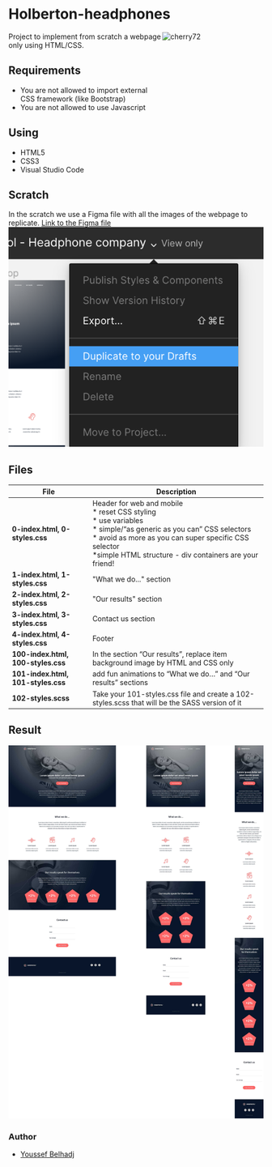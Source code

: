 # Holberton-headphones
<a href="https://holbertonschool.com"><img src="https://i.ibb.co/RyBcXY6/cherry72.png" align="right" width="200" height="200" alt="cherry72" border="0"></a>
Project to implement from scratch a webpage only using HTML/CSS.


## Requirements
* You are not allowed to import external CSS framework (like Bootstrap)
* You are not allowed to use Javascript

## Using
* HTML5
* CSS3
* Visual Studio Code

## Scratch

In the scratch we use a Figma file with all the images of the webpage to replicate.
[Link to the Figma file](https://intranet.hbtn.io/rltoken/2ED3P1a2wnbQqRLi8aXJKw)
![Screenshot](images/559ad8d43fb61e310e2b.png)

## Files
|              File                |               Description                  |
| ---------------------------------| ------------------------------------------ |
|**0-index.html, 0-styles.css**|Header for web and mobile<br/>* reset CSS styling<br/>* use variables<br/>* simple/“as generic as you can” CSS selectors<br/>* avoid as more as you can super specific CSS selector<br/>*simple HTML structure - div containers are your friend! |
|**1-index.html, 1-styles.css**|"What we do..." section|
|**2-index.html, 2-styles.css**|"Our results" section|
|**3-index.html, 3-styles.css**|Contact us section|
|**4-index.html, 4-styles.css**|Footer|
|**100-index.html, 100-styles.css**|In the section “Our results”, replace item background image by HTML and CSS only|
|**101-index.html, 101-styles.css**| add fun animations to “What we do…” and “Our results” sections|
|**102-styles.scss**|Take your 101-styles.css file and create a 102-styles.scss that will be the SASS version of it|

## Result

![Screenshot](images/60df485eb772ecbad54a.jpg)


### Author
 - [Youssef Belhadj](https://github.com/usfbelhadj)
